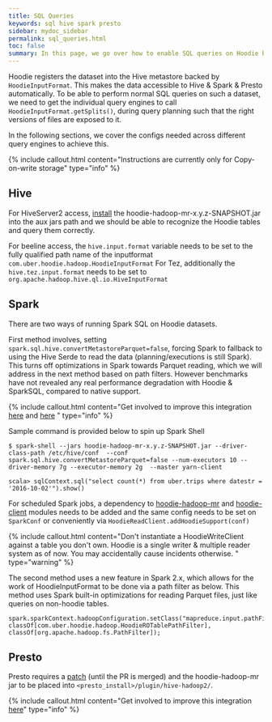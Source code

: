 ```yaml
---
title: SQL Queries
keywords: sql hive spark presto
sidebar: mydoc_sidebar
permalink: sql_queries.html
toc: false
summary: In this page, we go over how to enable SQL queries on Hoodie built tables.
---
```


Hoodie registers the dataset into the Hive metastore backed by `HoodieInputFormat`. This makes the data accessible to
Hive & Spark & Presto automatically. To be able to perform normal SQL queries on such a dataset, we need to get the individual query engines
to call `HoodieInputFormat.getSplits()`, during query planning such that the right versions of files are exposed to it.


In the following sections, we cover the configs needed across different query engines to achieve this.

{% include callout.html content="Instructions are currently only for Copy-on-write storage" type="info" %}


## Hive

For HiveServer2 access, [install](https://www.cloudera.com/documentation/enterprise/5-6-x/topics/cm_mc_hive_udf.html#concept_nc3_mms_lr)
the hoodie-hadoop-mr-x.y.z-SNAPSHOT.jar into the aux jars path and we should be able to recognize the Hoodie tables and query them correctly.

For beeline access, the `hive.input.format` variable needs to be set to the fully qualified path name of the inputformat `com.uber.hoodie.hadoop.HoodieInputFormat`
For Tez, additionally the `hive.tez.input.format` needs to be set to `org.apache.hadoop.hive.ql.io.HiveInputFormat`

## Spark

There are two ways of running Spark SQL on Hoodie datasets.

First method involves, setting `spark.sql.hive.convertMetastoreParquet=false`, forcing Spark to fallback
to using the Hive Serde to read the data (planning/executions is still Spark). This turns off optimizations in Spark
towards Parquet reading, which we will address in the next method based on path filters.
However benchmarks have not revealed any real performance degradation with Hoodie & SparkSQL, compared to native support.

{% include callout.html content="Get involved to improve this integration [here](https://github.com/uber/hoodie/issues/7) and [here](https://issues.apache.org/jira/browse/SPARK-19351) " type="info" %}

Sample command is provided below to spin up Spark Shell

```
$ spark-shell --jars hoodie-hadoop-mr-x.y.z-SNAPSHOT.jar --driver-class-path /etc/hive/conf  --conf spark.sql.hive.convertMetastoreParquet=false --num-executors 10 --driver-memory 7g --executor-memory 2g  --master yarn-client

scala> sqlContext.sql("select count(*) from uber.trips where datestr = '2016-10-02'").show()

```


For scheduled Spark jobs, a dependency to [hoodie-hadoop-mr](https://mvnrepository.com/artifact/com.uber.hoodie/hoodie-hadoop-mr) and [hoodie-client](https://mvnrepository.com/artifact/com.uber.hoodie/hoodie-client) modules needs to be added
and the same config needs to be set on `SparkConf` or conveniently via `HoodieReadClient.addHoodieSupport(conf)`

{% include callout.html content="Don't instantiate a HoodieWriteClient against a table you don't own. Hoodie is a single writer & multiple reader system as of now. You may accidentally cause incidents otherwise.
" type="warning" %}

The second method uses a new feature in Spark 2.x, which allows for the work of HoodieInputFormat to be done via a path filter as below. This method uses Spark built-in optimizations for
reading Parquet files, just like queries on non-hoodie tables.

```
spark.sparkContext.hadoopConfiguration.setClass("mapreduce.input.pathFilter.class", classOf[com.uber.hoodie.hadoop.HoodieROTablePathFilter], classOf[org.apache.hadoop.fs.PathFilter]);
```


## Presto

Presto requires a [patch](https://github.com/prestodb/presto/pull/7002) (until the PR is merged) and the hoodie-hadoop-mr jar to be placed
into `<presto_install>/plugin/hive-hadoop2/`.

{% include callout.html content="Get involved to improve this integration [here](https://github.com/uber/hoodie/issues/81)" type="info" %}
